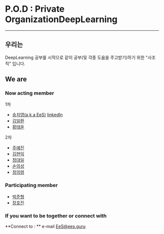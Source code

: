 # P.O.D : Private OrganizationDeepLearning
----
## 우리는
DeepLearning 공부를 시작으로 같이 공부(및 각종 도움을 주고받기)하기 위한 "사조직" 입니다.


## We are
### Now acting member

1차
* [송치영(a,k,a EeS)](https://github.com/SongChiYoung) [linkedIn](https://www.linkedin.com/in/치영-송-685671153) 
* [김일환](https://github.com/HIDELBERN)
* [황태윤](https://github.com/pulpan92)

2차
* [주예진](https://github.com/R3k0z)
* [김현익](https://github.com/0xc0ffeecafe)
* [정대일](https://github.com/Daeil-Jung)
* [손의성](https://github.com/doctorson11)
* [정의령](https://github.com/Deplim)


### Participating member

* [박준형](https://github.com/dankernel)
* [장호진](https://github.com/hojin-kr)

### If you want to be together or connect with

**Connect to : **  e-mail EeS@ees.guru



